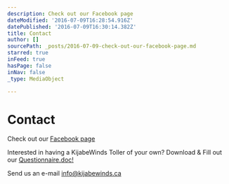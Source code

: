 ```yaml
---
description: Check out our Facebook page
dateModified: '2016-07-09T16:28:54.916Z'
datePublished: '2016-07-09T16:30:14.382Z'
title: Contact
author: []
sourcePath: _posts/2016-07-09-check-out-our-facebook-page.md
starred: true
inFeed: true
hasPage: false
inNav: false
_type: MediaObject

---
```

# Contact

Check out our [Facebook page][0]

Interested in having a KijabeWinds Toller of your own? Download & Fill out our [Questionnaire.doc!][1]

Send us an e-mail info@kijabewinds.ca

[0]: http://www.facebook.com/pages/KijabeWinds-Tollers/176487865705367
[1]: http://kijabewinds.com/Questionnaire.doc
